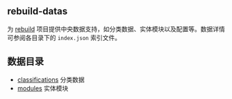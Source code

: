 ## rebuild-datas
为 [rebuild](https://github.com/getrebuild/rebuild) 项目提供中央数据支持，如分类数据、实体模块以及配置等。数据详情可参阅各目录下的 `index.json` 索引文件。

## 数据目录
- [classifications](classifications) 分类数据
- [modules](categories) 实体模块